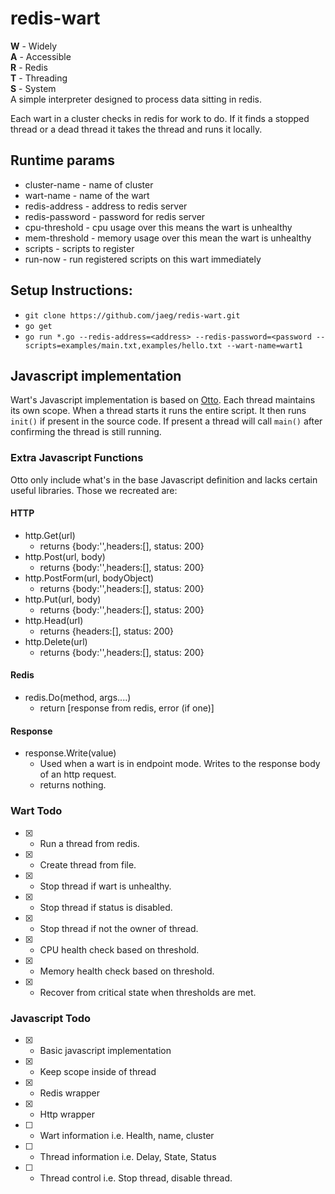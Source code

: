 # redis-wart
**W** - Widely  
**A** - Accessible  
**R** - Redis   
**T** - Threading    
**S** - System  
A simple interpreter designed to process data sitting in redis.

Each wart in a cluster checks in redis for work to do.  If it finds a stopped thread or a dead thread it takes the thread and runs it locally.

## Runtime params
- cluster-name - name of cluster   
- wart-name - name of the wart   
- redis-address - address to redis server  
- redis-password - password for redis server   
- cpu-threshold - cpu usage over this means the wart is unhealthy   
- mem-threshold - memory usage over this mean the wart is unhealthy  
- scripts - scripts to register  
- run-now - run registered scripts on this wart immediately

## Setup Instructions:
  - `git clone https://github.com/jaeg/redis-wart.git`
  - `go get`
  - `go run *.go --redis-address=<address> --redis-password=<password --scripts=examples/main.txt,examples/hello.txt --wart-name=wart1`

## Javascript implementation
Wart's Javascript implementation is based on [Otto](https://github.com/robertkrimen/otto).  Each thread maintains its own scope.  When a thread starts it runs the entire script.  It then runs `init()` if present in the source code.  If present a thread will call `main()` after confirming the thread is still running.

### Extra Javascript Functions
Otto only include what's in the base Javascript definition and lacks certain useful libraries.  Those we recreated are:
#### HTTP
- http.Get(url)
  - returns {body:'',headers:[], status: 200}
- http.Post(url, body)
  - returns {body:'',headers:[], status: 200}
- http.PostForm(url, bodyObject)
  - returns {body:'',headers:[], status: 200}
- http.Put(url, body)
  - returns {body:'',headers:[], status: 200}
- http.Head(url)
  - returns {headers:[], status: 200}
- http.Delete(url)
  - returns {body:'',headers:[], status: 200}

#### Redis
- redis.Do(method, args....)
  - return [response from redis, error (if one)]

#### Response
- response.Write(value)
  - Used when a wart is in endpoint mode.  Writes to the response body of an http request.
  - returns nothing.

### Wart Todo
- [x] - Run a thread from redis.
- [x] - Create thread from file.
- [x] - Stop thread if wart is unhealthy.
- [x] - Stop thread if status is disabled.
- [x] - Stop thread if not the owner of thread.
- [x] - CPU health check based on threshold.
- [x] - Memory health check based on threshold.
- [x] - Recover from critical state when thresholds are met.

### Javascript Todo
- [x] - Basic javascript implementation
- [x] - Keep scope inside of thread
- [x] - Redis wrapper
- [x] - Http wrapper
- [ ] - Wart information i.e. Health, name, cluster
- [ ] - Thread information i.e. Delay, State, Status
- [ ] - Thread control i.e. Stop thread, disable thread.
